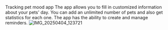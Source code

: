 Tracking pet mood app
The app allows you to fill in customized information about your pets' day. 
You can add an unlimited number of pets and also get statistics for each one. The app has the ability to create and manage reminders.
![IMG_20250404_123721](https://github.com/user-attachments/assets/b06b0fbb-0fbe-4d51-b01a-7212f83e3b32)
